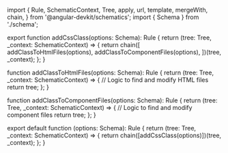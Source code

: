 import {
  Rule,
  SchematicContext,
  Tree,
  apply,
  url,
  template,
  mergeWith,
  chain,
} from '@angular-devkit/schematics';
import { Schema } from './schema';

export function addCssClass(options: Schema): Rule {
  return (tree: Tree, _context: SchematicContext) => {
    return chain([
      addClassToHtmlFiles(options),
      addClassToComponentFiles(options),
    ])(tree, _context);
  };
}

function addClassToHtmlFiles(options: Schema): Rule {
  return (tree: Tree, _context: SchematicContext) => {
    // Logic to find and modify HTML files
    return tree;
  };
}

function addClassToComponentFiles(options: Schema): Rule {
  return (tree: Tree, _context: SchematicContext) => {
    // Logic to find and modify component files
    return tree;
  };
}

export default function (options: Schema): Rule {
  return (tree: Tree, _context: SchematicContext) => {
    return chain([addCssClass(options)])(tree, _context);
  };
}

